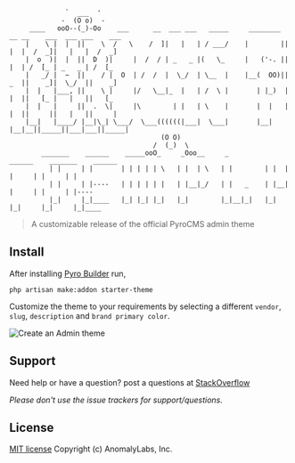 ```
              `  ___  '   
             -  (O o)  -     
     ____   ooO--(_)-Oo    ___      __  ___ ___   _____     ________  __ __    ___  ___ ___    ___
    |    \ |  |  ||    \  /   \    /  ]|   |   | / ___/    |        ||  |  |  /  _]|   |   |  /  _]
    |  o  )|  |  ||  D  )|     |  /  / | _   _ |(   \_     |   ('-. ||  |  | /  [_ | _   _ | /  [_
    |   _/ |  ~  ||    / |  O  | /  /  |  \_/  | \__  |    |__(  OO)||  _  ||    _]|  \_/  ||    _]
    |  |   |___, ||    \ |     |/   \__|_  |   | /  \ |       | |_)  |  |  ||   [_ |   |   ||   [_
    |  |   |     ||  .  \|     |\        | |   | \    |       |  |   |  |  ||     ||   |   ||     |
    |__|   |____/ |__|\_| \___/  \___((((((|___|  \___|       |__|   |__|__||_____||___|___||_____|
                                      (O O)
                                    /  (_)  \
        _______    ______    _____ooO_     _Ooo__     _          ______    _______    ______
          | |     | |       | | | | | \   | |  | \   | |        | |  | |     | |     | |     
          | |     | |----   | | | | | |   | |__|_/   | |   _    | |__| |     | |     | |----
          |_|     |_|____   |_| |_| |_|   |_|        |_|__|_|   |_|  |_|     |_|     |_|____

```

> A customizable release of the official PyroCMS admin theme

## Install

After installing [Pyro Builder](github.com/websemantics/builder-extension) run,

```
php artisan make:addon starter-theme
```

Customize the theme to your requirements by selecting a different `vendor`, `slug`, `description` and `brand primary color`.

![Create an Admin theme](https://github.com/pyrocms-templates/pyrocms-theme/raw/master/docs/pyrocms-theme.gif "Create an Admin theme")

## Support

Need help or have a question? post a questions at [StackOverflow](https://stackoverflow.com/questions/tagged/builder-extension+pyrocms-theme-template)

*Please don't use the issue trackers for support/questions.*

## License

[MIT license](http://opensource.org/licenses/mit-license.php)
Copyright (c) AnomalyLabs, Inc.
